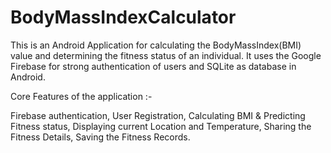 # BodyMassIndexCalculator

This is an Android Application for calculating the BodyMassIndex(BMI) value and determining the fitness status of an individual. It uses the Google Firebase for strong authentication of users and SQLite as database in Android.

Core Features of the application :-

Firebase authentication, 
User Registration, 
Calculating BMI & Predicting Fitness status, 
Displaying current Location and Temperature, 
Sharing the Fitness Details, 
Saving the Fitness Records.
